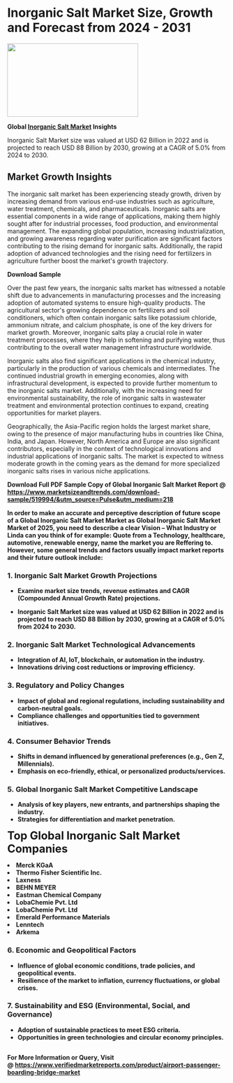 <H1>Inorganic Salt Market Size, Growth and Forecast from 2024 - 2031</H1><img class="aligncenter size-medium wp-image-584254" src="https://thirdeyenews.in/wp-content/uploads/2024/09/Global-Market-Research-300x168.jpeg" alt="" width="300" height="168" /><p><strong>Global&nbsp;<a href="https://www.marketsizeandtrends.com/download-sample/519994/&amp;utm_source=Pulse&amp;utm_medium=218">Inorganic Salt Market</a> Insights</strong></p><p>Inorganic Salt Market size was valued at USD 62 Billion in 2022 and is projected to reach USD 88 Billion by 2030, growing at a CAGR of 5.0% from 2024 to 2030.</p><p><h2>Market Growth Insights</h2> <p>The inorganic salt market has been experiencing steady growth, driven by increasing demand from various end-use industries such as agriculture, water treatment, chemicals, and pharmaceuticals. Inorganic salts are essential components in a wide range of applications, making them highly sought after for industrial processes, food production, and environmental management. The expanding global population, increasing industrialization, and growing awareness regarding water purification are significant factors contributing to the rising demand for inorganic salts. Additionally, the rapid adoption of advanced technologies and the rising need for fertilizers in agriculture further boost the market's growth trajectory.</p> <p><strong>Download Sample</strong></p> <p>Over the past few years, the inorganic salts market has witnessed a notable shift due to advancements in manufacturing processes and the increasing adoption of automated systems to ensure high-quality products. The agricultural sector's growing dependence on fertilizers and soil conditioners, which often contain inorganic salts like potassium chloride, ammonium nitrate, and calcium phosphate, is one of the key drivers for market growth. Moreover, inorganic salts play a crucial role in water treatment processes, where they help in softening and purifying water, thus contributing to the overall water management infrastructure worldwide.</p> <p>Inorganic salts also find significant applications in the chemical industry, particularly in the production of various chemicals and intermediates. The continued industrial growth in emerging economies, along with infrastructural development, is expected to provide further momentum to the inorganic salts market. Additionally, with the increasing need for environmental sustainability, the role of inorganic salts in wastewater treatment and environmental protection continues to expand, creating opportunities for market players.</p> <p>Geographically, the Asia-Pacific region holds the largest market share, owing to the presence of major manufacturing hubs in countries like China, India, and Japan. However, North America and Europe are also significant contributors, especially in the context of technological innovations and industrial applications of inorganic salts. The market is expected to witness moderate growth in the coming years as the demand for more specialized inorganic salts rises in various niche applications.</p> <p><strong></p><p><span class=""><strong>Download Full PDF Sample Copy of Global Inorganic Salt Market Report</strong> @ <a href="https://www.marketsizeandtrends.com/download-sample/519994/&amp;utm_source=Pulse&amp;utm_medium=218" target="_blank">https://www.marketsizeandtrends.com/download-sample/519994/&amp;utm_source=Pulse&amp;utm_medium=218</a></span></p><p>In order to make an accurate and perceptive description of future scope of a Global&nbsp;Inorganic Salt Market Market as Global&nbsp;Inorganic Salt Market Market of 2025, you need to describe a clear Vision &ndash; What Industry or Linda can you think of for example: Quote from a Technology, healthcare, automotive, renewable energy, name the market you are Reffering to. However, some general trends and factors usually impact market reports and their future outlook include:</p><h3>1.&nbsp;<strong>Inorganic Salt Market Growth Projections</strong></h3><ul><li>Examine market size trends, revenue estimates and CAGR (Compounded Annual Growth Rate) projections.</li><li><p>Inorganic Salt Market size was valued at USD 62 Billion in 2022 and is projected to reach USD 88 Billion by 2030, growing at a CAGR of 5.0% from 2024 to 2030.</p></li></ul><h3>2.&nbsp;<strong>Inorganic Salt Market Technological Advancements</strong></h3><ul><li>Integration of AI, IoT, blockchain, or automation in the industry.</li><li>Innovations driving cost reductions or improving efficiency.</li></ul><h3>3.&nbsp;<strong>Regulatory and Policy Changes</strong></h3><ul><li>Impact of global and regional regulations, including sustainability and carbon-neutral goals.</li><li>Compliance challenges and opportunities tied to government initiatives.</li></ul><h3>4.&nbsp;<strong>Consumer Behavior Trends</strong></h3><ul><li>Shifts in demand influenced by generational preferences (e.g., Gen Z, Millennials).</li><li>Emphasis on eco-friendly, ethical, or personalized products/services.</li></ul><h3>5.&nbsp;<strong>Global Inorganic Salt Market Competitive Landscape</strong></h3><ul><li>Analysis of key players, new entrants, and partnerships shaping the industry.</li><li>Strategies for differentiation and market penetration.</li></ul><p data-pm-slice="1 1 []"><span style="color: inherit; font-family: inherit; font-size: 25px;">Top Global Inorganic Salt Market Companies</span></p><div class="" data-test-id=""><p><li>Merck KGaA</li><li> Thermo Fisher Scientific Inc.</li><li> Laxness</li><li> BEHN MEYER</li><li> Eastman Chemical Company</li><li> LobaChemie Pvt. Ltd</li><li> LobaChemie Pvt. Ltd</li><li> Emerald Performance Materials</li><li> Lenntech</li><li> Arkema</li></p></div><h3>6.&nbsp;<strong>Economic and Geopolitical Factors</strong></h3><ul><li>Influence of global economic conditions, trade policies, and geopolitical events.</li><li>Resilience of the market to inflation, currency fluctuations, or global crises.</li></ul><h3>7.&nbsp;<strong>Sustainability and ESG (Environmental, Social, and Governance)</strong></h3><ul><li>Adoption of sustainable practices to meet ESG criteria.</li><li>Opportunities in green technologies and circular economy principles.</li></ul><h2><strong style="font-size: 14px;">For More Information or Query, Visit @&nbsp;</strong><a style="background-color: #ffffff; font-size: 14px;" href="https://www.marketsizeandtrends.com/report/inorganic-salt-market/" target="_blank">https://www.verifiedmarketreports.com/product/airport-passenger-boarding-bridge-market</a></h2>

